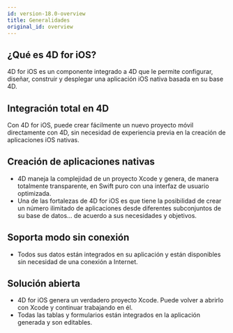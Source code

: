 ```yaml
---
id: version-18.0-overview
title: Generalidades
original_id: overview
---
```


## ¿Qué es 4D for iOS?

4D for iOS es un componente integrado a 4D que le permite configurar, diseñar, construir y desplegar una aplicación iOS nativa basada en su base 4D.

## Integración total en 4D

Con 4D for iOS, puede crear fácilmente un nuevo proyecto móvil directamente con 4D, sin necesidad de experiencia previa en la creación de aplicaciones iOS nativas.

## Creación de aplicaciones nativas
* 4D maneja la complejidad de un proyecto Xcode y genera, de manera totalmente transparente, en Swift puro con una interfaz de usuario optimizada.
* Una de las fortalezas de 4D for iOS es que tiene la posibilidad de crear un número ilimitado de aplicaciones desde diferentes subconjuntos de su base de datos... de acuerdo a sus necesidades y objetivos.

## Soporta modo sin conexión
* Todos sus datos están integrados en su aplicación y están disponibles sin necesidad de una conexión a Internet.

## Solución abierta
* 4D for iOS genera un verdadero proyecto Xcode. Puede volver a abrirlo con Xcode y continuar trabajando en él.
* Todas las tablas y formularios están integrados en la aplicación generada y son editables.
